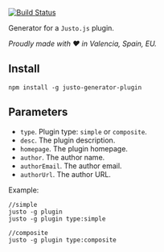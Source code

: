 [![Build Status](https://travis-ci.org/justojsg/justo-generator-plugin.svg?branch=master)](https://travis-ci.org/justojsg/justo-generator-plugin)

Generator for a `Justo.js` plugin.

*Proudly made with ♥ in Valencia, Spain, EU.*

## Install

```
npm install -g justo-generator-plugin
```

## Parameters

- `type`. Plugin type: `simple` or `composite`.
- `desc`. The plugin description.
- `homepage`. The plugin homepage.
- `author`. The author name.
- `authorEmail`. The author email.
- `authorUrl`. The author URL.

Example:

```
//simple
justo -g plugin
justo -g plugin type:simple

//composite
justo -g plugin type:composite
```
